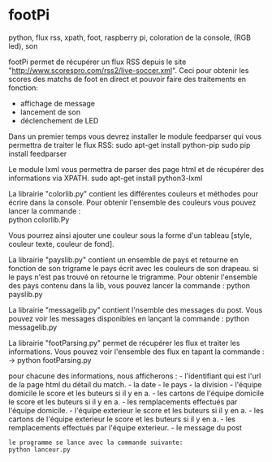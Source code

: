 # footPi
python, flux rss, xpath, foot, raspberry pi, coloration de la console,  (RGB led), son 

footPi permet de récupérer un flux RSS depuis le site "http://www.scorespro.com/rss2/live-soccer.xml".
Ceci pour obtenir les scores des matchs de foot en direct et pouvoir faire des traitements en fonction:
- affichage de message 
- lancement de son 
- déclenchement de LED


Dans un premier temps vous devrez installer le module feedparser qui vous permettra de traiter le flux RSS:
	sudo apt-get install python-pip
	sudo pip install feedparser


Le module lxml vous permettra de parser des page html et de récupérer des informations via XPATH.
	sudo apt-get install python3-lxml	


La librairie "colorlib.py" contient les différentes couleurs et méthodes pour écrire dans la console.
Pour obtenir l'ensemble des couleurs vous pouvez lancer la commande :	
	python colorlib.Py
	
Vous pourrez ainsi ajouter une couleur sous la forme d'un tableau [style, couleur texte, couleur de fond].


La librairie "payslib.py" contient un ensemble de pays et retourne en fonction de son trigrame le pays écrit avec les couleurs de son drapeau.
si le pays n'est pas trouvé on retourne le trigramme.
Pour obtenir l'ensemble des pays contenu dans la lib, vous pouvez lancer la commande :
	python payslib.py


La librairie "messagelib.py" contient l'nsemble des messages du post. Vous pouvez voir les messages disponibles en lançant la commande :
	python messagelib.py


La librairie "footParsing.py" permet de récupérer les flux et traiter les informations.
Vous pouvez voir l'ensemble des flux en tapant la commande :
-> python footParsing.py


pour chacune des informations, nous afficherons :
	- l'identifiant qui est l'url de la page html du détail du match.
	- la date
	- le pays
	- la division
	- l'équipe domicile le score et les buteurs si il y en a.
	- les cartons de l'équipe domicile le score et les buteurs si il y en a.
	- les remplacements effectués par l'équipe domicile.
	- l'équipe exterieur le score et les buteurs si il y en a.
	- les cartons de l'équipe exterieur le score et les buteurs si il y en a.
	- les remplacements effectués par l'équipe exterieur.
	- le message du post

	le programme se lance avec la commande suivante:
  	python lanceur.py
  


